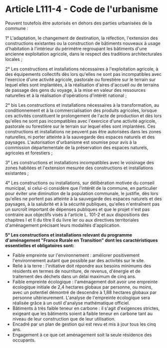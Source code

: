 # Article L111-4 - Code de l'urbanisme

Peuvent toutefois être autorisés en dehors des parties urbanisées de la commune :

1° L'adaptation, le changement de destination, la réfection, l'extension des constructions existantes ou la construction de bâtiments nouveaux à usage d'habitation à l'intérieur du périmètre regroupant les bâtiments d'une ancienne exploitation agricole, dans le respect des traditions architecturales locales ;

2° Les constructions et installations nécessaires à l'exploitation agricole, à des équipements collectifs dès lors qu'elles ne sont pas incompatibles avec l'exercice d'une activité agricole, pastorale ou forestière sur le terrain sur lequel elles sont implantées, à la réalisation d'aires d'accueil ou de terrains de passage des gens du voyage, à la mise en valeur des ressources naturelles et à la réalisation d'opérations d'intérêt national ;

2° bis Les constructions et installations nécessaires à la transformation, au conditionnement et à la commercialisation des produits agricoles, lorsque ces activités constituent le prolongement de l'acte de production et dès lors qu'elles ne sont pas incompatibles avec l'exercice d'une activité agricole, pastorale ou forestière sur le terrain sur lequel elles sont implantées. Ces constructions et installations ne peuvent pas être autorisées dans les zones naturelles, ni porter atteinte à la sauvegarde des espaces naturels et des paysages. L'autorisation d'urbanisme est soumise pour avis à la commission départementale de la préservation des espaces naturels, agricoles et forestiers ;

3° Les constructions et installations incompatibles avec le voisinage des zones habitées et l'extension mesurée des constructions et installations existantes ;

4° Les constructions ou installations, sur délibération motivée du conseil municipal, si celui-ci considère que l'intérêt de la commune, en particulier pour éviter une diminution de la population communale, le justifie, dès lors qu'elles ne portent pas atteinte à la sauvegarde des espaces naturels et des paysages, à la salubrité et à la sécurité publiques, qu'elles n'entraînent pas un surcroît important de dépenses publiques et que le projet n'est pas contraire aux objectifs visés à l'article L. 101-2 et aux dispositions des chapitres I et II du titre II du livre Ier ou aux directives territoriales d'aménagement précisant leurs modalités d'application.

**5° Les constructions et installations relevant du programme d'aménagement "France Rurale en Transition" dont les caractéristiques essentielles et obligatoires sont:**
- Faible empreinte sur l'environnement : améliorer positivement l'environnement autant que possible par des activités sur le site.
- Relié à la terre : l'initiative doit répondre aux besoins minimums des résidents en termes de nourriture, de revenus, d'énergie et de traitement des déchets dans un délai maximum de cinq ans.
- Faible empreinte écologique : l'aménagement doit avoir une empreinte écologique initiale de 2,4 hectares globaux par personne, ou moins, avec un potentiel démontré de descendre à 1,88 hectares globaux par personne ultérieurement. L'analyse de l'empreinte écologique sera réalisée grâce à un outil d'analyse mathématique officiel.
- Bâtiments à très faible teneur en carbone : il s'agit d'exigences strictes, exigeant que les bâtiments soient à faible teneur en carbone tant au niveau de leur construction que de leur utilisation.
- Encadré par un plan de gestion qui est revu et mis à jour tous les cinq ans.
- Engagement à ce que cet aménagement soit la seule résidence des occupants.
